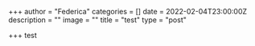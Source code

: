 +++
author = "Federica"
categories = []
date = 2022-02-04T23:00:00Z
description = ""
image = ""
title = "test"
type = "post"

+++
test